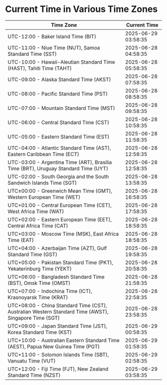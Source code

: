 # Current Time in Various Time Zones

| Time Zone | Current Time |
|-----------|--------------|
| UTC-12:00 - Baker Island Time (BIT) | 2025-06-29 03:58:35 |
| UTC-11:00 - Niue Time (NUT), Samoa Standard Time (SST) | 2025-06-28 04:58:35 |
| UTC-10:00 - Hawaii-Aleutian Standard Time (HAST), Tahiti Time (TAHT) | 2025-06-28 05:58:35 |
| UTC-09:00 - Alaska Standard Time (AKST) | 2025-06-28 07:58:35 |
| UTC-08:00 - Pacific Standard Time (PST) | 2025-06-28 08:58:35 |
| UTC-07:00 - Mountain Standard Time (MST) | 2025-06-28 09:58:35 |
| UTC-06:00 - Central Standard Time (CST) | 2025-06-28 10:58:35 |
| UTC-05:00 - Eastern Standard Time (EST) | 2025-06-28 11:58:35 |
| UTC-04:00 - Atlantic Standard Time (AST), Eastern Caribbean Time (ECT) | 2025-06-28 12:58:35 |
| UTC-03:00 - Argentina Time (ART), Brasília Time (BRT), Uruguay Standard Time (UYT) | 2025-06-28 12:58:35 |
| UTC-02:00 - South Georgia and the South Sandwich Islands Time (SGT) | 2025-06-28 13:58:35 |
| UTC±00:00 - Greenwich Mean Time (GMT), Western European Time (WET) | 2025-06-28 16:58:35 |
| UTC+01:00 - Central European Time (CET), West Africa Time (WAT) | 2025-06-28 17:58:35 |
| UTC+02:00 - Eastern European Time (EET), Central Africa Time (CAT) | 2025-06-28 18:58:35 |
| UTC+03:00 - Moscow Time (MSK), East Africa Time (EAT) | 2025-06-28 18:58:35 |
| UTC+04:00 - Azerbaijan Time (AZT), Gulf Standard Time (GST) | 2025-06-28 19:58:35 |
| UTC+05:00 - Pakistan Standard Time (PKT), Yekaterinburg Time (YEKT) | 2025-06-28 20:58:35 |
| UTC+06:00 - Bangladesh Standard Time (BST), Omsk Time (OMST) | 2025-06-28 21:58:35 |
| UTC+07:00 - Indochina Time (ICT), Krasnoyarsk Time (KRAT) | 2025-06-28 22:58:35 |
| UTC+08:00 - China Standard Time (CST), Australian Western Standard Time (AWST), Singapore Time (SGT) | 2025-06-28 23:58:35 |
| UTC+09:00 - Japan Standard Time (JST), Korea Standard Time (KST) | 2025-06-29 00:58:35 |
| UTC+10:00 - Australian Eastern Standard Time (AEST), Papua New Guinea Time (PGT) | 2025-06-29 01:58:35 |
| UTC+11:00 - Solomon Islands Time (SBT), Vanuatu Time (VUT) | 2025-06-29 02:58:35 |
| UTC+12:00 - Fiji Time (FJT), New Zealand Standard Time (NZST) | 2025-06-29 03:58:35 |
